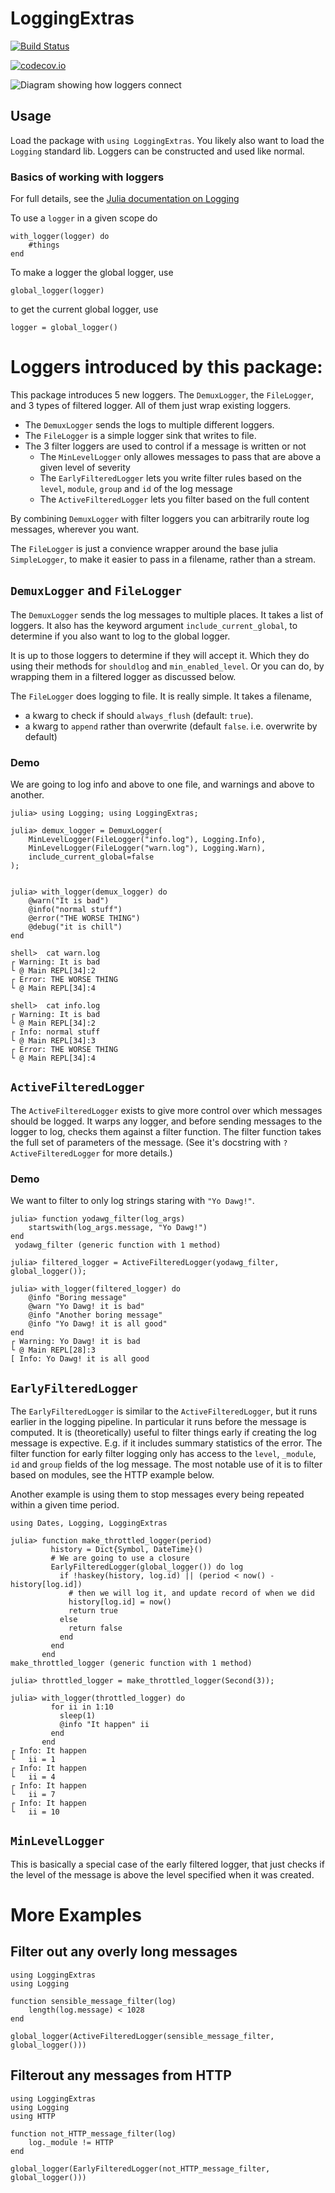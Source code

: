 # LoggingExtras

[![Build Status](https://travis-ci.org/oxinabox/LoggingExtras.jl.svg?branch=master)](https://travis-ci.org/oxinabox/LoggingExtras.jl)

[![codecov.io](http://codecov.io/github/oxinabox/LoggingExtras.jl/coverage.svg?branch=master)](http://codecov.io/github/oxinabox/LoggingExtras.jl?branch=master)

![Diagram showing how loggers connect](diag.svg)


## Usage
Load the package with `using LoggingExtras`.
You likely also want to load the `Logging` standard lib.
Loggers can be constructed and used like normal.


### Basics of working with loggers
For full details, see the [Julia documentation on Logging](https://docs.julialang.org/en/v1/stdlib/Logging/index.html)

To use a `logger` in a given scope do
```
with_logger(logger) do
	#things
end
```

To make a logger the global logger, use
```
global_logger(logger)
```

to get the current global logger, use
```
logger = global_logger()
```

# Loggers introduced by this package:


This package introduces 5 new loggers.
The `DemuxLogger`, the `FileLogger`, and 3 types of filtered logger.
All of them just wrap existing loggers.
 - The `DemuxLogger` sends the logs to multiple different loggers.
 - The `FileLogger` is a simple logger sink that writes to file.
 - The 3 filter loggers are used to control if a message is written or not
     - The `MinLevelLogger` only allowes messages to pass that are above a given level of severity
     - The `EarlyFilteredLogger` lets you write filter rules based on the `level`, `module`, `group` and `id` of the log message
     - The `ActiveFilteredLogger` lets you filter based on the full content


By combining `DemuxLogger` with filter loggers you can arbitrarily route log messages, wherever you want.

The `FileLogger` is just a convience wrapper around the base julia `SimpleLogger`,
to make it easier to pass in a filename, rather than a stream.


## `DemuxLogger` and `FileLogger`

The `DemuxLogger` sends the log messages to multiple places.
It takes a list of loggers.
It also has the keyword argument `include_current_global`,
to determine if you also want to log to the global logger.

It is up to those loggers to determine if they will accept it.
Which they do using their methods for `shouldlog` and `min_enabled_level`.
Or you can do, by wrapping them in a filtered logger  as discussed below.

The `FileLogger` does logging to file.
It is really simple.
It takes a filename,
 - a kwarg to check if should `always_flush` (default: `true`).
 - a kwarg to `append` rather than overwrite (default `false`. i.e. overwrite by default)

### Demo
We are going to log info and above to one file,
and warnings and above to another.

```
julia> using Logging; using LoggingExtras;

julia> demux_logger = DemuxLogger(
	MinLevelLogger(FileLogger("info.log"), Logging.Info),
	MinLevelLogger(FileLogger("warn.log"), Logging.Warn),
	include_current_global=false
);


julia> with_logger(demux_logger) do
	@warn("It is bad")
	@info("normal stuff")
	@error("THE WORSE THING")
	@debug("it is chill")
end

shell>  cat warn.log
┌ Warning: It is bad
└ @ Main REPL[34]:2
┌ Error: THE WORSE THING
└ @ Main REPL[34]:4

shell>  cat info.log
┌ Warning: It is bad
└ @ Main REPL[34]:2
┌ Info: normal stuff
└ @ Main REPL[34]:3
┌ Error: THE WORSE THING
└ @ Main REPL[34]:4
```

## `ActiveFilteredLogger`

The `ActiveFilteredLogger` exists to give more control over which messages should be logged.
It warps any logger, and before sending messages to the logger to log,
checks them against a filter function.
The filter function takes the full set of parameters of the message.
(See it's docstring with `?ActiveFilteredLogger` for more details.)

### Demo
We want to filter to only log strings staring with `"Yo Dawg!"`.

```
julia> function yodawg_filter(log_args)
	startswith(log_args.message, "Yo Dawg!")
end
 yodawg_filter (generic function with 1 method)                                                                                     

julia> filtered_logger = ActiveFilteredLogger(yodawg_filter, global_logger());

julia> with_logger(filtered_logger) do
	@info "Boring message"
	@warn "Yo Dawg! it is bad"
	@info "Another boring message"
	@info "Yo Dawg! it is all good"
end
┌ Warning: Yo Dawg! it is bad
└ @ Main REPL[28]:3
[ Info: Yo Dawg! it is all good
```

## `EarlyFilteredLogger`

The `EarlyFilteredLogger` is similar to the `ActiveFilteredLogger`,
but it runs earlier in the logging pipeline.
In particular it runs before the message is computed.
It is (theoretically) useful to filter things early if creating the log message is expective.
E.g. if it includes summary statistics of the error.
The filter function for early filter logging only has access to the 
`level`, `_module`, `id` and `group` fields of the log message.
The most notable use of it is to filter based on modules,
see the HTTP example below.

Another example is using them to stop messages every being repeated within a given time period.

```
using Dates, Logging, LoggingExtras

julia> function make_throttled_logger(period)
         history = Dict{Symbol, DateTime}()
         # We are going to use a closure
         EarlyFilteredLogger(global_logger()) do log
           if !haskey(history, log.id) || (period < now() - history[log.id])
             # then we will log it, and update record of when we did
             history[log.id] = now()
             return true
           else
             return false
           end
         end
       end
make_throttled_logger (generic function with 1 method)

julia> throttled_logger = make_throttled_logger(Second(3));

julia> with_logger(throttled_logger) do
         for ii in 1:10
           sleep(1)
           @info "It happen" ii
         end
       end
┌ Info: It happen
└   ii = 1
┌ Info: It happen
└   ii = 4
┌ Info: It happen
└   ii = 7
┌ Info: It happen
└   ii = 10
```

## `MinLevelLogger`
This is basically a special case of the early filtered logger,
that just checks if the level of the message is above the level specified when it was created.

# More Examples

## Filter out any overly long messages

```
using LoggingExtras
using Logging

function sensible_message_filter(log)
	length(log.message) < 1028
end

global_logger(ActiveFilteredLogger(sensible_message_filter, global_logger()))
```


## Filterout any messages from HTTP

```
using LoggingExtras
using Logging
using HTTP

function not_HTTP_message_filter(log)
	log._module != HTTP
end

global_logger(EarlyFilteredLogger(not_HTTP_message_filter, global_logger()))
```

